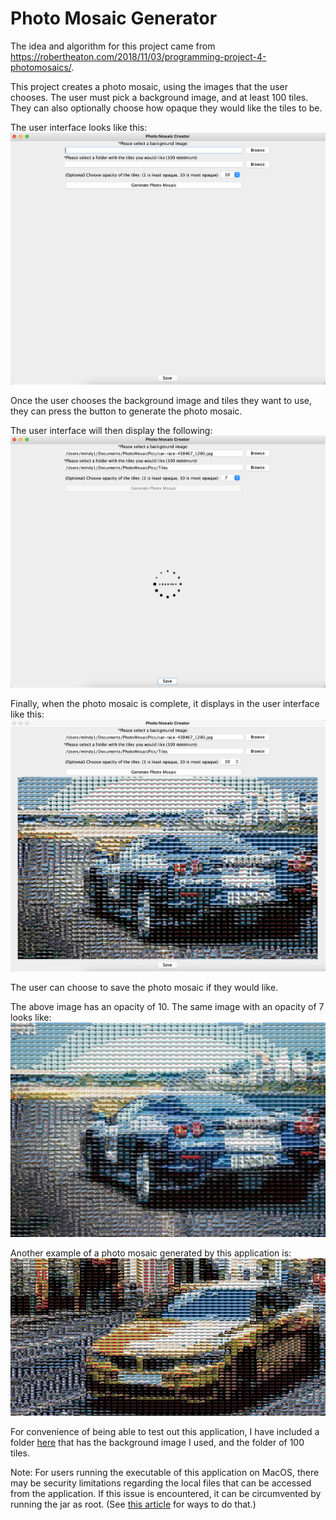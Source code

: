 # Photo Mosaic Generator
The idea and algorithm for this project came from 
https://robertheaton.com/2018/11/03/programming-project-4-photomosaics/.

This project creates a photo mosaic, using the images
that the user chooses. The user must pick a background
image, and at least 100 tiles. They can also optionally 
choose how opaque they would like the tiles to be.

The user interface looks like this:
![User Interface](Images/ReadmeImages/PhotoMosaicGUI.png)

Once the user chooses the background image and tiles
they want to use, they can press the button to 
generate the photo mosaic.

The user interface will then display the following:
![Photo Mosaic Loading](Images/ReadmeImages/PhotoMosaicLoading.png)

Finally, when the photo mosaic is complete, it
displays in the user interface like this:
![Photo Mosaic Displaying](Images/ReadmeImages/PhotoMosaicInGUI.png)

The user can choose to save the photo mosaic if they
would like.

The above image has an opacity of 10. The same image
with an opacity of 7 looks like:
![Photo Mosaic Opacity 7](Images/ReadmeImages/PhotoMosaicOpacity7.png)

Another example of a photo mosaic generated by this
application is:
![Photo Mosaic Example 2](Images/ReadmeImages/PhotoMosaic2.png)

For convenience of being able to test out this application,
I have included a folder [here](Images/PhotoMosaicPics) that
has the background image I used, and the folder of
100 tiles.

Note: For users running the executable of this 
application on MacOS, there may be security
 limitations regarding the local files that can be accessed
from the application. If this issue is encountered,
it can be circumvented by running the jar as root.
(See [this article](https://stackoverflow.com/questions/18176228/run-jar-with-root-privileges-on-mac-os-x-by-one-click)
for ways to do that.)